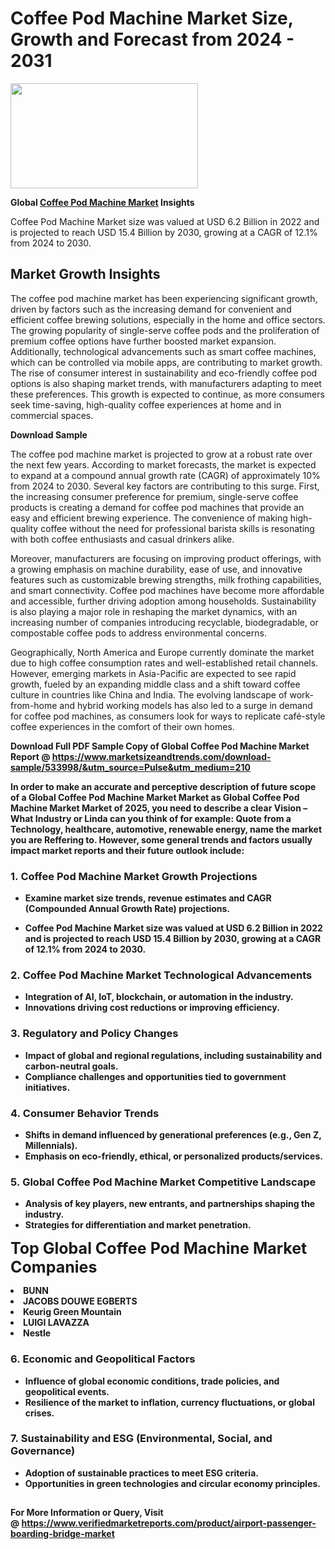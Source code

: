 <H1>Coffee Pod Machine Market Size, Growth and Forecast from 2024 - 2031</H1><img class="aligncenter size-medium wp-image-584254" src="https://thirdeyenews.in/wp-content/uploads/2024/09/Global-Market-Research-300x168.jpeg" alt="" width="300" height="168" /><p><strong>Global&nbsp;<a href="https://www.marketsizeandtrends.com/download-sample/533998/&amp;utm_source=Pulse&amp;utm_medium=210">Coffee Pod Machine Market</a> Insights</strong></p><p>Coffee Pod Machine Market size was valued at USD 6.2 Billion in 2022 and is projected to reach USD 15.4 Billion by 2030, growing at a CAGR of 12.1% from 2024 to 2030.</p><p><h2>Market Growth Insights</h2> <p>The coffee pod machine market has been experiencing significant growth, driven by factors such as the increasing demand for convenient and efficient coffee brewing solutions, especially in the home and office sectors. The growing popularity of single-serve coffee pods and the proliferation of premium coffee options have further boosted market expansion. Additionally, technological advancements such as smart coffee machines, which can be controlled via mobile apps, are contributing to market growth. The rise of consumer interest in sustainability and eco-friendly coffee pod options is also shaping market trends, with manufacturers adapting to meet these preferences. This growth is expected to continue, as more consumers seek time-saving, high-quality coffee experiences at home and in commercial spaces.</p> <p><strong>Download Sample</strong></p> <p>The coffee pod machine market is projected to grow at a robust rate over the next few years. According to market forecasts, the market is expected to expand at a compound annual growth rate (CAGR) of approximately 10% from 2024 to 2030. Several key factors are contributing to this surge. First, the increasing consumer preference for premium, single-serve coffee products is creating a demand for coffee pod machines that provide an easy and efficient brewing experience. The convenience of making high-quality coffee without the need for professional barista skills is resonating with both coffee enthusiasts and casual drinkers alike.</p> <p>Moreover, manufacturers are focusing on improving product offerings, with a growing emphasis on machine durability, ease of use, and innovative features such as customizable brewing strengths, milk frothing capabilities, and smart connectivity. Coffee pod machines have become more affordable and accessible, further driving adoption among households. Sustainability is also playing a major role in reshaping the market dynamics, with an increasing number of companies introducing recyclable, biodegradable, or compostable coffee pods to address environmental concerns.</p> <p>Geographically, North America and Europe currently dominate the market due to high coffee consumption rates and well-established retail channels. However, emerging markets in Asia-Pacific are expected to see rapid growth, fueled by an expanding middle class and a shift toward coffee culture in countries like China and India. The evolving landscape of work-from-home and hybrid working models has also led to a surge in demand for coffee pod machines, as consumers look for ways to replicate café-style coffee experiences in the comfort of their own homes.</p> <p><strong></p><p><span class=""><strong>Download Full PDF Sample Copy of Global Coffee Pod Machine Market Report</strong> @ <a href="https://www.marketsizeandtrends.com/download-sample/533998/&amp;utm_source=Pulse&amp;utm_medium=210" target="_blank">https://www.marketsizeandtrends.com/download-sample/533998/&amp;utm_source=Pulse&amp;utm_medium=210</a></span></p><p>In order to make an accurate and perceptive description of future scope of a Global&nbsp;Coffee Pod Machine Market Market as Global&nbsp;Coffee Pod Machine Market Market of 2025, you need to describe a clear Vision &ndash; What Industry or Linda can you think of for example: Quote from a Technology, healthcare, automotive, renewable energy, name the market you are Reffering to. However, some general trends and factors usually impact market reports and their future outlook include:</p><h3>1.&nbsp;<strong>Coffee Pod Machine Market Growth Projections</strong></h3><ul><li>Examine market size trends, revenue estimates and CAGR (Compounded Annual Growth Rate) projections.</li><li><p>Coffee Pod Machine Market size was valued at USD 6.2 Billion in 2022 and is projected to reach USD 15.4 Billion by 2030, growing at a CAGR of 12.1% from 2024 to 2030.</p></li></ul><h3>2.&nbsp;<strong>Coffee Pod Machine Market Technological Advancements</strong></h3><ul><li>Integration of AI, IoT, blockchain, or automation in the industry.</li><li>Innovations driving cost reductions or improving efficiency.</li></ul><h3>3.&nbsp;<strong>Regulatory and Policy Changes</strong></h3><ul><li>Impact of global and regional regulations, including sustainability and carbon-neutral goals.</li><li>Compliance challenges and opportunities tied to government initiatives.</li></ul><h3>4.&nbsp;<strong>Consumer Behavior Trends</strong></h3><ul><li>Shifts in demand influenced by generational preferences (e.g., Gen Z, Millennials).</li><li>Emphasis on eco-friendly, ethical, or personalized products/services.</li></ul><h3>5.&nbsp;<strong>Global Coffee Pod Machine Market Competitive Landscape</strong></h3><ul><li>Analysis of key players, new entrants, and partnerships shaping the industry.</li><li>Strategies for differentiation and market penetration.</li></ul><p data-pm-slice="1 1 []"><span style="color: inherit; font-family: inherit; font-size: 25px;">Top Global Coffee Pod Machine Market Companies</span></p><div class="" data-test-id=""><p><li>BUNN</li><li> JACOBS DOUWE EGBERTS</li><li> Keurig Green Mountain</li><li> LUIGI LAVAZZA</li><li> Nestle</li></p></div><h3>6.&nbsp;<strong>Economic and Geopolitical Factors</strong></h3><ul><li>Influence of global economic conditions, trade policies, and geopolitical events.</li><li>Resilience of the market to inflation, currency fluctuations, or global crises.</li></ul><h3>7.&nbsp;<strong>Sustainability and ESG (Environmental, Social, and Governance)</strong></h3><ul><li>Adoption of sustainable practices to meet ESG criteria.</li><li>Opportunities in green technologies and circular economy principles.</li></ul><h2><strong style="font-size: 14px;">For More Information or Query, Visit @&nbsp;</strong><a style="background-color: #ffffff; font-size: 14px;" href="https://www.marketsizeandtrends.com/report/coffee-pod-machine-market/" target="_blank">https://www.verifiedmarketreports.com/product/airport-passenger-boarding-bridge-market</a></h2>
